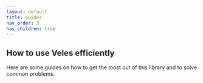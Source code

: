 ```yaml
---
layout: default
title: Guides
nav_order: 3
has_children: true
---
```


## How to use Veles efficiently

Here are some guides on how to get the most out of this library and to solve common problems.
